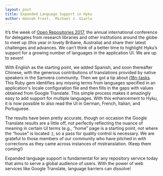 ```yaml
---
layout: post
title: Expanded Language Support in Hyku
author: Hannah Frost,  Michael J. Giarlo
---
```


It’s the week of [Open Repositories 2017](https://or2017.net/), the annual international conference for delegates from research libraries and other institutions around the globe to meet up (this year in lovely Bribane, Australia) and share their latest challenges and advances. We can’t think of a better time to highlight Hyku’s support for a growing number of languages in the application UI. We are up to seven!

With English as the starting point, we added Spanish, and soon thereafter Chinese, with the generous contributions of translations provided by native speakers in the Samvera community. Then we got a tip about [i18n-tasks](https://github.com/glebm/i18n-tasks). This Ruby gem identifies any missing terms from languages specified in an application's locale configuration file and then fills in the gaps with values obtained from Google Translate. This simple process makes it amazingly easy to add support for multiple languages. With this enhancement to Hyku, it is now possible to also read the UI in German, French, Italian, and Portuguese. 

The results have been pretty accurate, though on occasion the Google Translate results are a little off, not perfectly reflecting the nuance of meaning in certain UI terms (e.g., “home” page is a starting point, not where the “house" is located :), so a pass for quality control is necessary. We are grateful to those members of our community who have pitched in with corrections as they came across instances of mistranslation. (Keep them coming!)

Expanded language support is fundamental for any repository service today that aims to serve a global audience of users. With the power of web services like Google Translate, language barriers can dissolve! 
	